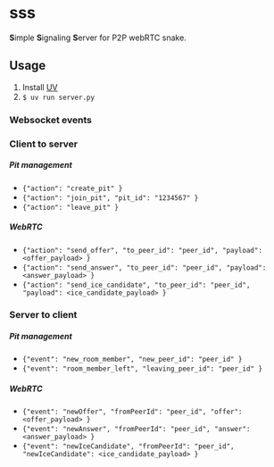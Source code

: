 # sss

**S**imple **S**ignaling **S**erver for P2P webRTC snake.

## Usage

1. Install [UV](https://docs.astral.sh/uv/)
2. `$ uv run server.py`

### Websocket events

### Client to server

##### Pit management

- `{"action": "create_pit" }`
- `{"action": "join_pit", "pit_id": "1234567" }`
- `{"action": "leave_pit" }`

##### WebRTC

- `{"action": "send_offer", "to_peer_id": "peer_id", "payload": <offer_payload> }`
- `{"action": "send_answer", "to_peer_id": "peer_id", "payload": <answer_payload> }`
- `{"action": "send_ice_candidate", "to_peer_id": "peer_id", "payload": <ice_candidate_payload> }`

### Server to client

##### Pit management
- `{"event": "new_room_member", "new_peer_id": "peer_id" }`
- `{"event": "room_member_left", "leaving_peer_id": "peer_id" }`

##### WebRTC

- `{"event": "newOffer", "fromPeerId": "peer_id", "offer": <offer_payload> }`
- `{"event": "newAnswer", "fromPeerId": "peer_id", "answer": <answer_payload> }`
- `{"event": "newIceCandidate", "fromPeerId": "peer_id", "newIceCandidate": <ice_candidate_payload> }`
